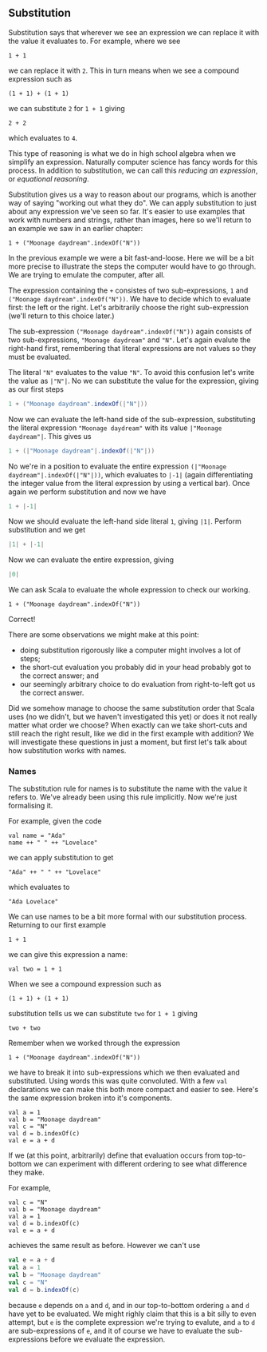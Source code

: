 ## Substitution

Substitution says that wherever we see an expression we can replace it with the value it evaluates to. For example, where we see

```tut:silent:book
1 + 1
```

we can replace it with `2`. 
This in turn means when we see a compound expression such as 

```tut:silent:book
(1 + 1) + (1 + 1)
```

we can substitute `2` for `1 + 1` giving

```tut:silent:book
2 + 2
```

which evaluates to `4`.

This type of reasoning is what we do in high school algebra when we simplify an expression.
Naturally computer science has fancy words for this process.
In addition to substitution, we can call this *reducing an expression*, or *equational reasoning*.

Substitution gives us a way to reason about our programs, which is another
way of saying "working out what they do".
We can apply substitution to just about any expression we've seen so far.
It's easier to use examples that work with numbers and strings, rather than images, here so we'll return to an example we saw in an earlier chapter:

```tut:silent:book
1 + ("Moonage daydream".indexOf("N"))
```

In the previous example we were a bit fast-and-loose.
Here we will be a bit more precise to illustrate the steps the computer would have to go through.
We are trying to emulate the computer, after all.

The expression containing the `+` consistes of two sub-expressions, `1` and `("Moonage daydream".indexOf("N"))`.
We have to decide which to evaluate first: the left or the right.
Let's arbitrarily choose the right sub-expression (we'll return to this choice later.)

The sub-expression `("Moonage daydream".indexOf("N"))` again consists of two sub-expressions, `"Moonage daydream"` and `"N"`.
Let's again evalute the right-hand first, remembering that literal expressions are not values so they must be evaluated.

The literal `"N"` evaluates to the value `"N"`.
To avoid this confusion let's write the value as `|"N"|`.
No we can substitute the value for the expression, giving as our first steps

```scala
1 + ("Moonage daydream".indexOf(|"N"|))
```

Now we can evaluate the left-hand side of the sub-expression, substituting the literal expression `"Moonage daydream"` with its value `|"Moonage daydream"|`.
This gives us

```scala
1 + (|"Moonage daydream"|.indexOf(|"N"|))
```

No we're in a position to evaluate the entire expression `(|"Moonage daydream"|.indexOf(|"N"|))`, which evaluates to `|-1|` (again differentiating the integer value from the literal expression by using a vertical bar).
Once again we perform substitution and now we have

```scala
1 + |-1|
```

Now we should evaluate the left-hand side literal `1`, giving `|1|`.
Perform substitution and we get

```scala
|1| + |-1|
```

Now we can evaluate the entire expression, giving

```scala
|0|
```

We can ask Scala to evaluate the whole expression to check our working.

```tut:book
1 + ("Moonage daydream".indexOf("N"))
```

Correct!

There are some observations we might make at this point:

 - doing substitution rigorously like a computer might involves a lot of steps;
 - the short-cut evaluation you probably did in your head probably got to the correct answer; and
 - our seemingly arbitrary choice to do evaluation from right-to-left got us the correct answer.

Did we somehow manage to choose the same substitution order that Scala uses (no we didn't, but we haven't investigated this yet) or does it not really matter what order we choose?
When exactly can we take short-cuts and still reach the right result, like we did in the first example with addition?
We will investigate these questions in just a moment, but first let's talk about how substitution works with names.


### Names

The substitution rule for names is to substitute the name with the value it refers to.
We've already been using this rule implicitly.
Now we're just formalising it.

For example, given the code

```tut:silent:book
val name = "Ada"
name ++ " " ++ "Lovelace"
```

we can apply substitution to get

```tut:silent:book
"Ada" ++ " " ++ "Lovelace"
```

which evaluates to

```tut:silent:book
"Ada Lovelace"
```

We can use names to be a bit more formal with our substitution process.
Returning to our first example

```tut:silent:book
1 + 1
```

we can give this expression a name:

```tut:silent:book
val two = 1 + 1
```

When we see a compound expression such as 

```tut:silent:book
(1 + 1) + (1 + 1)
```

substitution tells us we can substitute `two` for `1 + 1` giving

```tut:silent:book
two + two
```

Remember when we worked through the expression

```tut:silent:book
1 + ("Moonage daydream".indexOf("N"))
```

we have to break it into sub-expressions which we then evaluated and substituted.
Using words this was quite convoluted.
With a few `val` declarations we can make this both more compact and easier to see.
Here's the same expression broken into it's components.

```tut:silent:book
val a = 1
val b = "Moonage daydream"
val c = "N"
val d = b.indexOf(c)
val e = a + d
```

If we (at this point, arbitrarily) define that evaluation occurs from top-to-bottom we can experiment with different ordering to see what difference they make.

For example,

```tut:silent:book
val c = "N"
val b = "Moonage daydream"
val a = 1
val d = b.indexOf(c)
val e = a + d
```

achieves the same result as before.
However we can't use 

```scala
val e = a + d
val a = 1
val b = "Moonage daydream"
val c = "N"
val d = b.indexOf(c)
```

because `e` depends on `a` and `d`, and in our top-to-bottom ordering `a` and `d` have yet to be evaluated.
We might righly claim that this is a bit silly to even attempt, but `e` is the complete expression we're trying to evalute, and `a` to `d` are sub-expressions of `e`, and it of course we have to evaluate the sub-expressions before we evaluate the expression.
